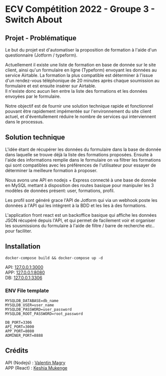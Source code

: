 # ECV Compétition 2022 - Groupe 3 - Switch About

## Projet - Problématique

Le but du projet est d'automatiser la proposition de formation à l'aide d'un questionnaire (Jotform / typeform).


Actuellement il existe une liste de formation en base de donnée sur le site client, ainsi qu'un formulaire en ligne (Typeform) envoyant les données au service Airtable. La formation la plus compatible est déterminer à l'issue d'un rendez-vous téléphonique de 20 minutes après chaque soumission au formulaire et est ensuite insérer sur Airtable. 
<br>
Il n'existe donc aucun lien entre la liste des formations et les données envoyées par le formulaire.


Notre objectif est de fournir une solution technique rapide et fonctionnel pouvant être rapidement impémentée sur l'environnement du site client actuel, et d'éventullement réduire le nombre de services qui interviennent dans le processus.

## Solution technique

L'idée étant de récupérer les données du formulaire dans la base de donnée dans laquelle se trouve déjà la liste des formations proposées. Ensuite à l'aide des informations remplie dans le formulaire on va filtrer les formations qui sont compatibles avec les préférences de l'utilisateur pour essayer de déterminer la meilleure formation à proposer.



Nous avons une API en nodejs + Express connecté à une base de donnée en MySQL mettant à disposition des routes basique pour manipuler les 3 modèles de données présent: user, formations, profil. 


Les profil sont généré grace l'API de Jotform qui via un webhook poste les données à l'API qui les intègrent à la BDD et les lies à des formations. 


L'application front react est un backoffice basique qui affiche les données JSON récupéré depuis l'API, et qui permet de facilement voir et organiser les sousmissions du formulaire à l'aide de filtre / barre de recherche etc.. pour faciliter. 


## Installation

`docker-compose build && docker-compose up -d` <br>

API: [127.0.0.1:3000](http://127.0.0.1:3000) <br>
APP: [127.0.0.1:8080](http://127.0.0.1:8080) <br>
DB: [127.0.0.1:3306](http://127.0.0.1:3306) <br>

### ENV File template

```env
MYSQLDB_DATABASE=db_name
MYSQLDB_USER=user_name
MYSQLDB_PASSWORD=user_password
MYSQLDB_ROOT_PASSWORD=root_password

DB_PORT=3306
API_PORT=3000
APP_PORT=8080
ADMINER_PORT=8888
```


## Crédits

API (Nodejs) : [Valentin Magry](https://github.com/ValMgr) <br>
APP (React) : [Keshia Mukenge](https://github.com/keshiamukenge)